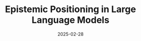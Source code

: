 ---
title: "Epistemic Positioning in Large Language Models"
collection: publications
category: posters
# permalink: /publication/2025-02-epistemic-pos
venue: 'RAISE Winter Exposition'
date: 2025-02-28
excerpt: 'Translating classical problems in epistemology to the setting of large language models.'
paperurl: '/files/RAISE.png'
# citation: 'Radivojevic, K., Clark, N., & Brenner, P. (2024). LLMs Among Us: Generative AI Participating in Digital Discourse. Proceedings of the AAAI Symposium Series, 3(1), 209-218. https://doi.org/10.1609/aaaiss.v3i1.31202'
---